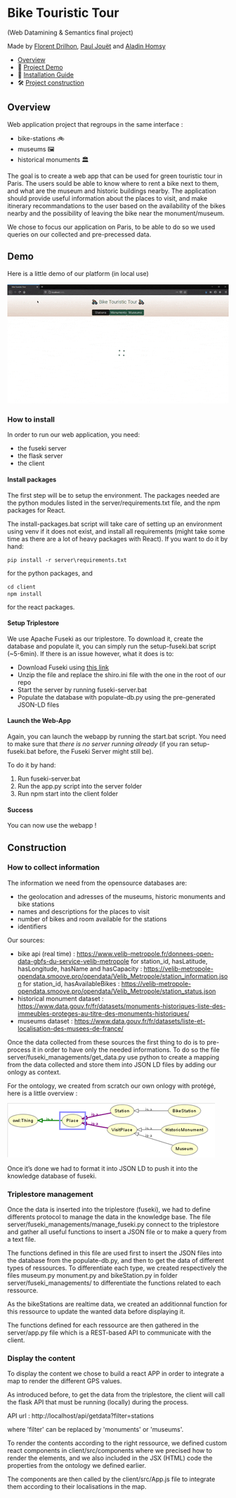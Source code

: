 # Bike Touristic Tour

(Web Datamining & Semantics final project)


Made by [Florent Drilhon](https://github.com/florentdrilhon), [Paul Jouët](https://github.com/pauljouet) and [Aladin Homsy](https://github.com/aladeen57)


-  [Overview](#-overview)
- 👀 [Project Demo](#-demo)
- 📝 [Installation Guide](#-how-to-install)
- 🛠 [Project construction](#-construction)



## Overview

Web application project that regroups in the same interface :

- bike-stations 🚲
- museums 🖼
- historical monuments 🏛

The goal is to create a web app that can be used for green touristic tour in Paris. The users sould be able to know where to rent a bike next to them, and what are the museum and historic buildings nearby. The application should provide useful information about the places to visit, and make itinerary recommandations to the user based on the availability of the bikes nearby and the possibility of leaving the bike near the monument/museum.

We chose to focus our application on Paris, to be able to do so we used queries on our collected and pre-precessed data.


## Demo

Here is a little demo of our platform (in local use)


![](./figures/demo.gif)


### How to install

In order to run our web application, you need:

- the fuseki server
- the flask server
- the client

#### Install packages

The first step will be to setup the environment. The packages needed are the python modules listed in the server/requirements.txt file, and the npm packages for React.

The install-packages.bat script will take care of setting up an environment using venv if it does not exist, and install all requirements (might take some time as there are a lot of heavy packages with React). If you want to do it by hand:

```batch
pip install -r server\requirements.txt
```
for the python packages, and
```batch
cd client
npm install
```
for the react packages.

#### Setup Triplestore

We use Apache Fuseki as our triplestore. To download it, create the database and populate it, you can simply run the setup-fuseki.bat script (~5-6min). If there is an issue however, what it does is to:

- Download Fuseki using [this link](https://miroir.univ-lorraine.fr/apache/jena/binaries/apache-jena-fuseki-3.17.0.zip)
- Unzip the file and replace the shiro.ini file with the one in the root of our repo
- Start the server by running fuseki-server.bat
- Populate the database with populate-db.py using the pre-generated JSON-LD files

#### Launch the Web-App

Again, you can launch the webapp by running the start.bat script. You need to make sure that *there is no server running already* (if you ran setup-fuseki.bat before, the Fuseki Server might still be).

To do it by hand:

1) Run fuseki-server.bat
2) Run the app.py script into the server folder
3) Run npm start into the client folder

#### Success

You can now use the webapp !


## Construction

### How to collect information

The information we need from the opensource databases are:

- the geolocation and adresses of the museums, historic monuments and bike stations
- names and descriptions for the places to visit
- number of bikes and room available for the stations
- identifiers

Our sources:

- bike api (real time) : https://www.velib-metropole.fr/donnees-open-data-gbfs-du-service-velib-metropole
for station_id, hasLatitude, hasLongitude, hasName and hasCapacity : https://velib-metropole-opendata.smoove.pro/opendata/Velib_Metropole/station_information.json for station_id, hasAvailableBikes : https://velib-metropole-opendata.smoove.pro/opendata/Velib_Metropole/station_status.json
- historical monument dataset : https://www.data.gouv.fr/fr/datasets/monuments-historiques-liste-des-immeubles-proteges-au-titre-des-monuments-historiques/
- museums dataset : https://www.data.gouv.fr/fr/datasets/liste-et-localisation-des-musees-de-france/


Once the data collected from these sources the first thing to do is to pre-process it in order to have only the needed informations. To do so the file server/fuseki_managements/get_data.py use python to create a mapping from the data collected and store them into JSON LD files by adding our onlogy as context.

For the ontology, we created from scratch our own onlogy with protégé, here is a little overview : 

![](./figures/owl-viz-onto.PNG)

Once it’s done we had to format it into JSON LD to push it into the knowledge database of fuseki.


### Triplestore management


Once the data is inserted into the triplestore (fuseki), we had to define differents protocol to manage the data in the knowledge base. The file server/fuseki_managements/manage_fuseki.py connect to the triplestore and gather all useful functions to insert a JSON file or to make a query from a text file.

The functions defined in this file are used first to insert the JSON files into the database from the populate-db.py, and then to get the data of different types of ressources. To differentiate each type, we created respectively the files museum.py monument.py and bikeStation.py in folder server/fuseki_managements/ to differentiate the functions related to each ressource.

As the bikeStations are realtime data, we created an additionnal function for this ressource to update the wanted data before displaying it.

The functions defined for each ressource are then gathered in the server/app.py file which is a REST-based API to communicate with the client.

### Display the content

To display the content we chose to build a react APP in order to integrate a map to render the different GPS values. 

As introduced before, to get the data from the triplestore, the client will call the flask API that must be running (locally) during the process.

API url : http://localhost/api/getdata?filter=stations

where 'filter' can be replaced by 'monuments' or 'museums'.

To render the contents according to the right ressource, we defined custom react components in client/src/components where we precised how to render the elements, and we also included in the JSX (HTML) code the properties from the ontology we defined earlier.

The components are then called by the client/src/App.js file to integrate them according to their localisations in the map.





